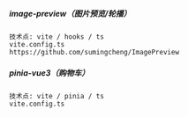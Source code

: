 

##### image-preview（图片预览/轮播）
```
技术点: vite / hooks / ts
vite.config.ts
https://github.com/sumingcheng/ImagePreview
```

##### pinia-vue3（购物车）
```
技术点: vite / pinia / ts
vite.config.ts
```